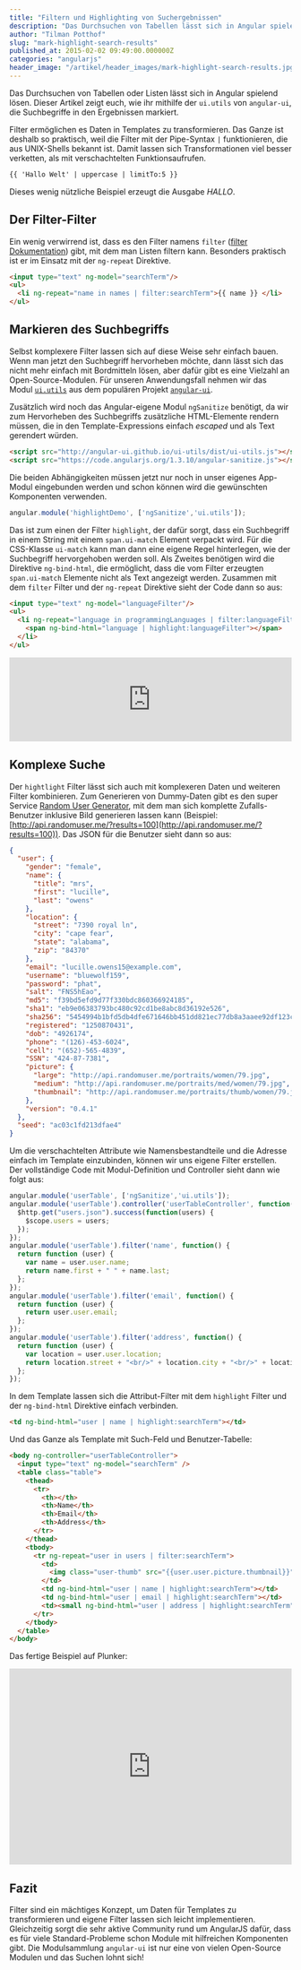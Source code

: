 ```yaml
---
title: "Filtern und Highlighting von Suchergebnissen"
description: "Das Durchsuchen von Tabellen lässt sich in Angular spielend lösen. Dieser Artikel zeigt euch, wie ihr mithilfe der `ui.utils` von `angular-ui`, die Suchbegriffe in den Ergebnissen markiert."
author: "Tilman Potthof"
slug: "mark-highlight-search-results"
published_at: 2015-02-02 09:49:00.000000Z
categories: "angularjs"
header_image: "/artikel/header_images/mark-highlight-search-results.jpg"
---
```


Das Durchsuchen von Tabellen oder Listen lässt sich in Angular spielend lösen.
Dieser Artikel zeigt euch, wie ihr mithilfe der `ui.utils` von `angular-ui`, die Suchbegriffe in den Ergebnissen markiert.

Filter ermöglichen es Daten in Templates zu transformieren.
Das Ganze ist deshalb so praktisch, weil die Filter mit der Pipe-Syntax `|` funktionieren, die aus UNIX-Shells bekannt ist.
Damit lassen sich Transformationen viel besser verketten, als mit verschachtelten Funktionsaufrufen.

```html
{{ 'Hallo Welt' | uppercase | limitTo:5 }}
```

Dieses wenig nützliche Beispiel erzeugt die Ausgabe *HALLO*.


## Der Filter-Filter

Ein wenig verwirrend ist, dass es den Filter namens `filter` ([filter Dokumentation](https://docs.angularjs.org/api/ng/filter/filter)) gibt, mit dem man Listen filtern kann.
Besonders praktisch ist er im Einsatz mit der `ng-repeat` Direktive.

```html
<input type="text" ng-model="searchTerm"/>
<ul>
  <li ng-repeat="name in names | filter:searchTerm">{{ name }} </li>
</ul>
```

## Markieren des Suchbegriffs

Selbst komplexere Filter lassen sich auf diese Weise sehr einfach bauen.
Wenn man jetzt den Suchbegriff hervorheben möchte, dann lässt sich das nicht mehr einfach mit Bordmitteln lösen, aber dafür gibt es eine Vielzahl an Open-Source-Modulen.
Für unseren Anwendungsfall nehmen wir das Modul [`ui.utils`](http://angular-ui.github.io/ui-utils) aus dem populären Projekt [`angular-ui`](http://angular-ui.github.io/).

Zusätzlich wird noch das Angular-eigene Modul `ngSanitize` benötigt, da wir zum Hervorheben des Suchbegriffs zusätzliche HTML-Elemente rendern müssen, die in den Template-Expressions einfach *escaped* und als Text gerendert würden.

```html
<script src="http://angular-ui.github.io/ui-utils/dist/ui-utils.js"></script>
<script src="https://code.angularjs.org/1.3.10/angular-sanitize.js"></script>
```

Die beiden Abhängigkeiten müssen jetzt nur noch in unser eigenes App-Modul eingebunden werden und schon können wird die gewünschten Komponenten verwenden.

```javascript
angular.module('highlightDemo', ['ngSanitize','ui.utils']);
```

Das ist zum einen der Filter `highlight`, der dafür sorgt, dass ein Suchbegriff in einem String mit einem `span.ui-match` Element verpackt wird.
Für die CSS-Klasse `ui-match` kann man dann eine eigene Regel hinterlegen, wie der Suchbegriff hervorgehoben werden soll.
Als Zweites benötigen wird die Direktive `ng-bind-html`, die ermöglicht, dass die vom Filter erzeugten `span.ui-match` Elemente nicht als Text angezeigt werden.
Zusammen mit dem `filter` Filter und der `ng-repeat` Direktive sieht der Code dann so aus:

```html
<input type="text" ng-model="languageFilter"/>
<ul>
  <li ng-repeat="language in programmingLanguages | filter:languageFilter">
    <span ng-bind-html="language | highlight:languageFilter"></span>
  </li>
</ul>
```

<iframe src="https://angularjs-de.github.io/plunker-mirror-angularjs.de/embed.plnkr.co/8usO3m16k7BYDFsiNPap/preview.html" style="width:100%;height:150px;border:0"></iframe>

## Komplexe Suche

Der `hightlight` Filter lässt sich auch mit komplexeren Daten und weiteren Filter kombinieren.
Zum Generieren von Dummy-Daten gibt es den super Service [Random User Generator](https://randomuser.me/), mit dem man sich komplette Zufalls-Benutzer inklusive Bild generieren lassen kann (Beispiel: [http://api.randomuser.me/?results=100](http://api.randomuser.me/?results=100)).
Das JSON für die Benutzer sieht dann so aus:

```json
{
  "user": {
    "gender": "female",
    "name": {
      "title": "mrs",
      "first": "lucille",
      "last": "owens"
    },
    "location": {
      "street": "7390 royal ln",
      "city": "cape fear",
      "state": "alabama",
      "zip": "84370"
    },
    "email": "lucille.owens15@example.com",
    "username": "bluewolf159",
    "password": "phat",
    "salt": "FNS5hEao",
    "md5": "f39bd5efd9d77f330bdc860366924185",
    "sha1": "eb9e06383793bc480c92cd1be8abc8d36192e526",
    "sha256": "5454994b1bfd5db4dfe671646bb451dd821ec77db8a3aaee92df123c6617ae30",
    "registered": "1250870431",
    "dob": "4926174",
    "phone": "(126)-453-6024",
    "cell": "(652)-565-4839",
    "SSN": "424-87-7381",
    "picture": {
      "large": "http://api.randomuser.me/portraits/women/79.jpg",
      "medium": "http://api.randomuser.me/portraits/med/women/79.jpg",
      "thumbnail": "http://api.randomuser.me/portraits/thumb/women/79.jpg"
    },
    "version": "0.4.1"
  },
  "seed": "ac03c1fd213dfae4"
}
```

Um die verschachtelten Attribute wie Namensbestandteile und die Adresse einfach im Template einzubinden, können wir uns eigene Filter erstellen. Der vollständige Code mit Modul-Definition und Controller sieht dann wie folgt aus:

```javascript
angular.module('userTable', ['ngSanitize','ui.utils']);
angular.module('userTable').controller('userTableController', function($scope, $http) {
  $http.get("users.json").success(function(users) {
    $scope.users = users;
  });
});
angular.module('userTable').filter('name', function() {
  return function (user) {
    var name = user.user.name;
    return name.first + " " + name.last;
  };
});
angular.module('userTable').filter('email', function() {
  return function (user) {
    return user.user.email;
  };
});
angular.module('userTable').filter('address', function() {
  return function (user) {
    var location = user.user.location;
    return location.street + "<br/>" + location.city + "<br/>" + location.zip + " " + location.state;
  };
});
```

In dem Template lassen sich die Attribut-Filter mit dem `highlight` Filter und der `ng-bind-html` Direktive einfach verbinden.

```html
<td ng-bind-html="user | name | highlight:searchTerm"></td>
```

Und das Ganze als Template mit Such-Feld und Benutzer-Tabelle:

```html
<body ng-controller="userTableController">
  <input type="text" ng-model="searchTerm" />
  <table class="table">
    <thead>
      <tr>
        <th></th>
        <th>Name</th>
        <th>Email</th>
        <th>Address</th>
      </tr>
    </thead>
    <tbody>
      <tr ng-repeat="user in users | filter:searchTerm">
        <td>
          <img class="user-thumb" src="{{user.user.picture.thumbnail}}" />
        </td>
        <td ng-bind-html="user | name | highlight:searchTerm"></td>
        <td ng-bind-html="user | email | highlight:searchTerm"></td>
        <td><small ng-bind-html="user | address | highlight:searchTerm"></small></td>
      </tr>
    </tbody>
  </table>
</body>
```

Das fertige Beispiel auf Plunker:

<iframe src="https://angularjs-de.github.io/plunker-mirror-angularjs.de/embed.plnkr.co/mNPRyvaBQxBrlElCs7UQ/preview.html" style="width:100%;height:350px;border:0"></iframe>

## Fazit

Filter sind ein mächtiges Konzept, um Daten für Templates zu transformieren und eigene Filter lassen sich leicht implementieren.
Gleichzeitig sorgt die sehr aktive Community rund um AngularJS dafür, dass es für viele Standard-Probleme schon Module mit hilfreichen Komponenten gibt.
Die Modulsammlung `angular-ui` ist nur eine von vielen Open-Source Modulen und das Suchen lohnt sich!
